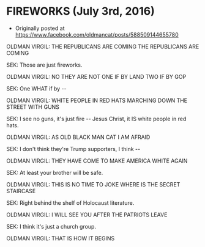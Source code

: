 # FIREWORKS (July 3rd, 2016)

 * Originally posted at https://www.facebook.com/oldmancat/posts/588509144655780

OLDMAN VIRGIL: THE REPUBLICANS ARE COMING THE REPUBLICANS ARE COMING

SEK: Those are just fireworks.

OLDMAN VIRGIL: NO THEY ARE NOT ONE IF BY LAND TWO IF BY GOP

SEK: One WHAT if by --

OLDMAN VIRGIL: WHITE PEOPLE IN RED HATS MARCHING DOWN THE STREET WITH GUNS

SEK: I see no guns, it's just fire -- Jesus Christ, it IS white people in red hats.

OLDMAN VIRGIL: AS OLD BLACK MAN CAT I AM AFRAID

SEK: I don't think they're Trump supporters, I think --

OLDMAN VIRGIL: THEY HAVE COME TO MAKE AMERICA WHITE AGAIN

SEK: At least your brother will be safe.

OLDMAN VIRGIL: THIS IS NO TIME TO JOKE WHERE IS THE SECRET STAIRCASE

SEK: Right behind the shelf of Holocaust literature.

OLDMAN VIRGIL: I WILL SEE YOU AFTER THE PATRIOTS LEAVE

SEK: I think it's just a church group.

OLDMAN VIRGIL: THAT IS HOW IT BEGINS

